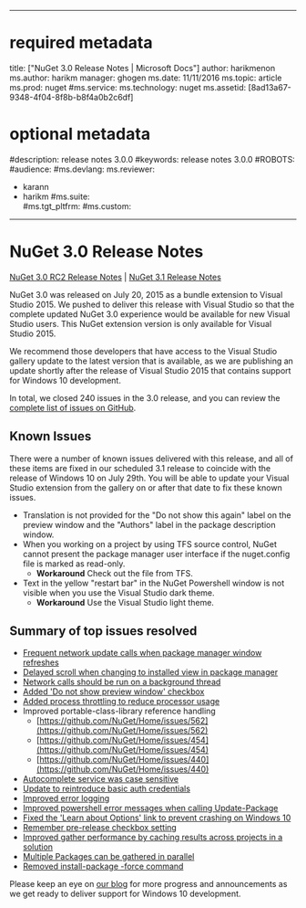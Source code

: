 
--- 
# required metadata 
 
title: ["NuGet 3.0 Release Notes | Microsoft Docs"] 
author: harikmenon
ms.author: harikm 
manager: ghogen 
ms.date: 11/11/2016 
ms.topic: article 
ms.prod: nuget 
#ms.service: 
ms.technology: nuget 
ms.assetid: [8ad13a67-9348-4f04-8f8b-b8f4a0b2c6df] 
 
# optional metadata 
 
#description: release notes 3.0.0
#keywords: release notes 3.0.0
#ROBOTS: 
#audience: 
#ms.devlang: 
ms.reviewer:  
- karann 
- harikm 
#ms.suite:  
#ms.tgt_pltfrm: 
#ms.custom: 
 
---
# NuGet 3.0 Release Notes

[NuGet 3.0 RC2 Release Notes](/nuget/release-notes/nuget-3.0-RC2) | [NuGet 3.1 Release Notes](/nuget/release-notes/nuget-3.1)

NuGet 3.0 was released on July 20, 2015 as a bundle extension to Visual Studio 2015. We pushed to deliver this release with Visual Studio so that the complete updated NuGet 3.0 experience would be available for new Visual Studio users. This NuGet extension version is only available for Visual Studio 2015.  

We recommend those developers that have access to the Visual Studio gallery update to the latest version that is available, as we are publishing an update shortly after the release of Visual Studio 2015 that contains support for Windows 10 development.

In total, we closed 240 issues in the 3.0 release, and you can review the [complete list of issues on GitHub](https://github.com/NuGet/Home/issues?q=milestone%3A3.0.0-RTM+is%3Aclosed).

## Known Issues

There were a number of known issues delivered with this release, and all of these items are fixed in our scheduled 3.1 release to coincide with the release of Windows 10 on July 29th.  You will be able to update your Visual Studio extension from the gallery on or after that date to fix these known issues.

*  Translation is not provided for the "Do not show this again" label on the preview window and the "Authors" label in the package description window.
*  When you working on a project by using TFS source control, NuGet cannot present the package manager user interface if the nuget.config file is marked as read-only.
   * **Workaround**  Check out the file from TFS. 
*  Text in the yellow "restart bar" in the NuGet Powershell window is not visible when you use the Visual Studio dark theme.
   * **Workaround** Use the Visual Studio light theme. 


## Summary of top issues resolved

* [Frequent network update calls when package manager window refreshes](https://github.com/NuGet/Home/issues/515)
* [Delayed scroll when changing to installed view in package manager](https://github.com/NuGet/Home/issues/519)
* [Network calls should be run on a background thread](https://github.com/NuGet/Home/issues/516)
* [Added 'Do not show preview window' checkbox](https://github.com/NuGet/Home/issues/566)
* [Added process throttling to reduce processor usage](https://github.com/NuGet/Home/issues/356)
* Improved portable-class-library reference handling
	* [https://github.com/NuGet/Home/issues/562](https://github.com/NuGet/Home/issues/562)
	* [https://github.com/NuGet/Home/issues/454](https://github.com/NuGet/Home/issues/454)
	* [https://github.com/NuGet/Home/issues/440](https://github.com/NuGet/Home/issues/440)
* [Autocomplete service was case sensitive](https://github.com/NuGet/Home/issues/198)
* [Update to reintroduce basic auth credentials](https://github.com/NuGet/Home/issues/456)
* [Improved error logging](https://github.com/NuGet/Home/issues/407)
* [Improved powershell error messages when calling Update-Package](https://github.com/NuGet/Home/issues/5)
* [Fixed the 'Learn about Options' link to prevent crashing on Windows 10](https://github.com/NuGet/Home/issues/822)
* [Remember pre-release checkbox setting](https://github.com/NuGet/Home/issues/732)
* [Improved gather performance by caching results across projects in a solution](https://github.com/NuGet/Home/issues/721)
* [Multiple Packages can be gathered in parallel](https://github.com/NuGet/Home/issues/713)
* [Removed install-package -force command](https://github.com/NuGet/Home/issues/697)

Please keep an eye on [our blog](http://blog.nuget.org) for more progress and announcements as we get ready to deliver support for Windows 10 development.
